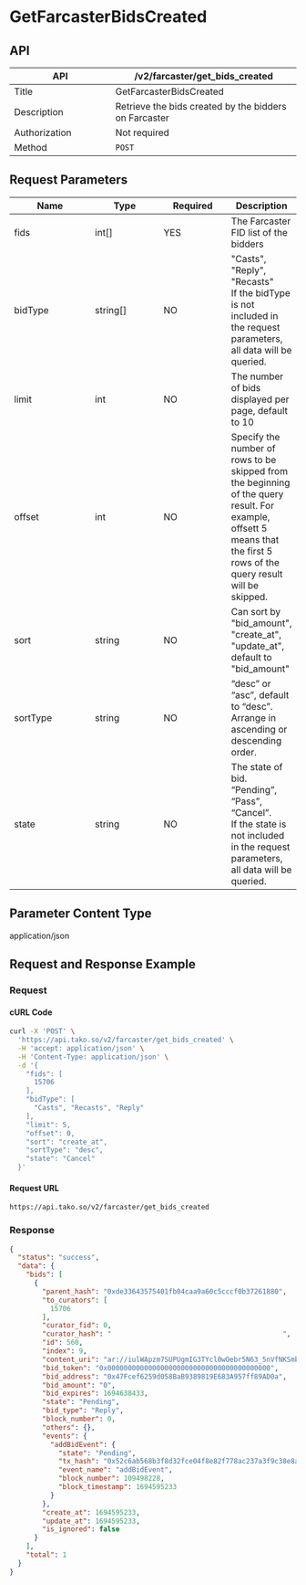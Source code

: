 # GetFarcasterBidsCreated

## API

<table><thead><tr><th width="162">API</th><th>/v2/farcaster/get_bids_created</th></tr></thead><tbody><tr><td>Title</td><td>GetFarcasterBidsCreated</td></tr><tr><td>Description</td><td>Retrieve the bids created by the bidders on Farcaster</td></tr><tr><td>Authorization</td><td>Not required</td></tr><tr><td>Method</td><td><code>POST</code></td></tr></tbody></table>

## Request Parameters

<table><thead><tr><th width="139">Name</th><th width="115">Type</th><th width="110">Required</th><th>Description</th></tr></thead><tbody><tr><td>fids</td><td>int[]</td><td>YES</td><td>The Farcaster FID list of the bidders</td></tr><tr><td>bidType</td><td>string[]</td><td>NO</td><td>"Casts", "Reply", "Recasts"<br>If the bidType is not included in the request parameters, all data will be queried.</td></tr><tr><td>limit</td><td>int</td><td>NO</td><td>The number of bids displayed per page, default to 10</td></tr><tr><td>offset</td><td>int</td><td>NO</td><td>Specify the number of rows to be skipped from the beginning of the query result. For example, offsett 5 means that the first 5 rows of the query result will be skipped.</td></tr><tr><td>sort</td><td>string</td><td>NO</td><td>Can sort by "bid_amount", "create_at", "update_at", default to "bid_amount"</td></tr><tr><td>sortType</td><td>string</td><td>NO</td><td>“desc” or “asc”, default to “desc”. Arrange in ascending or descending order.</td></tr><tr><td>state</td><td>string</td><td>NO</td><td>The state of bid. “Pending”, “Pass”, “Cancel”.<br>If the state is not included in the request parameters, all data will be queried.</td></tr></tbody></table>

## Parameter Content Type

application/json

## Request and Response Example

### Request

#### cURL Code

```bash
curl -X 'POST' \
  'https://api.tako.so/v2/farcaster/get_bids_created' \
  -H 'accept: application/json' \
  -H 'Content-Type: application/json' \
  -d '{
    "fids": [
      15706
    ],
    "bidType": [
      "Casts", "Recasts", "Reply"
    ],
    "limit": 5,
    "offset": 0,
    "sort": "create_at",
    "sortType": "desc",
    "state": "Cancel"
  }'
```

#### Request URL

`https://api.tako.so/v2/farcaster/get_bids_created`

### Response

```json
{
  "status": "success",
  "data": {
    "bids": [
      {
        "parent_hash": "0xde33643575401fb04caa9a60c5cccf0b37261880",
        "to_curators": [
          15706
        ],
        "curator_fid": 0,
        "curator_hash": "                                          ",
        "id": 560,
        "index": 9,
        "content_uri": "ar://iulWApzm7SUPUgmIG3TYcl0wOebr5N63_5nVfNKSmb4",
        "bid_token": "0x0000000000000000000000000000000000000000",
        "bid_address": "0x47Fcef6259d058BaB9389819E683A957ff89AD0a",
        "bid_amount": "0",
        "bid_expires": 1694638433,
        "state": "Pending",
        "bid_type": "Reply",
        "block_number": 0,
        "others": {},
        "events": {
          "addBidEvent": {
            "state": "Pending",
            "tx_hash": "0x52c6ab568b3f8d32fce04f8e82f778ac237a3f9c38e8a1f9e19e790b9df42fd0",
            "event_name": "addBidEvent",
            "block_number": 109498228,
            "block_timestamp": 1694595233
          }
        },
        "create_at": 1694595233,
        "update_at": 1694595233,
        "is_ignored": false
      }
    ],
    "total": 1
  }
}
```
